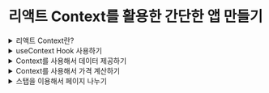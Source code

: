 # 리액트 Context를 활용한 간단한 앱 만들기

<details>
<summary>리액트 Context란?</summary>

- 리액트에서 한 컴포넌트 안에서 데이터를 생성하거나 업데이트하거나 다른 컴포넌트와 데이터를 공유해서 사용하는 방법은 여러가지가 있다.
  - 리액트에서 데이터 흐름 컨트롤 하는 법(state 관리하는 법)
  - state와 props를 사용해서 컴포넌트 간에 전달
  - React Context 사용
  - mobx 사용 : 리액트에서 데이터 흐름 컨트롤 하는 법(state 관리하는 법)
  - redux를 사용
  - 등등...

### React Context
- 컨텍스트는 모든 수준에서 수동으로 props를 전달하지 않고도 구성 요소 트리를 통해 데이터를 전달할 수 있는 방법을 제공한다.
- React Context는 Component 트리의 깊이에 관계없이 props를 전달하지 않고도 Component에 데이터를 제공한다.
- Context는 전역 데이터를 관리하는 데 사용된다.(ex. 전역 상태, 테마, 서비스, 사용자 설정 등)

### React.createContext
```javascript
const MyContext = React.createContext(defaultValue);
```
- Context 객체를 만든다.
- React가 이 Context 객체를 구독하는 구성 요소를 렌더링할 때 트리에서 그 위에 가장 근접하게 일치하는 Provider에서 현재 Context 값을 읽는다.
- defaultValue 인수는 트리에서 구성 요소 위에 일치하는 공급자가 없는 경우에만 사용된다.
![Alt text](image.png)

### Context.Provider
```javascript
<MyContext.Provider value={/* some value */}>
```
- 모든 Context 객체에는 Consumer Component가 컨텍스트 변경 사항을 구독할 수 있도록 하는 Provider React 구성 요소가 함께 제공된다.

```javascript
<MyContext.Provider value={/* some value */}>
  <AComponent />
  <BComponent />
  <CComponent />
</MyContext.Provider>
```
- A, B, C Component 모두 다 Context를 구독중
- 그래서 Context value에 변경 사항이 생기면 컴포넌트를 다시 렌더링 한다.
- 변경 사항은 Object.is와 동일한 알고리즘을 사용하여 새 값과 이전 값을 비교하여 결정된다.
- 만약 createContext를 할 때 defaultValue를 {userName: "John"}이라고 했더라도 Context.Provider value props에서 {userName: "Han"}이라고 전달해주면 두 번째 value가 Consumer Component들에 전달된다. {Provider 사용으로 Context의 value를 변경해줄 수 있음}
```javascript
const MyContext = React.createContext({userName:"John"});

<MyContext.Provider value={{ userName: "Han" }}>
```

### Class.contextType
```javascript
class MyClass extends React.Component {
  componentDidMount() {
    let value = this.context;
    /* perform a side-effect at mount using the value of MyContext */
  }
  componentDidUpdate() {
    let value = this.context;
    /* ... */
  }
  componentWilUnmount() {
    let value = this.context;
    /* ... */
  }
  render() {
    let value = this.context;
    /* render something based on the value of MyContext */
  }
}

MyClass.contextType = MyContext;
```
- 클래스의 contextType 속성에는 React.createContext()에 의해 생성된 Context 객체가 할당될 수 있다.
- 이 속성을 사용하면 this.context를 사용하여 해당 컨텍스트 유형의 가장 가까운 현재 value를 사용할 수 있다.
- 렌더링 기능을 포함한 모든 수명 주기 메서드에서 이를 참조할 수 있다.

### object.is vs ===
- Objet.is 는 Same Value Algorithm
- === 는 Strict Equality Algorithm
- Object.is
![Alt text](image-1.png)
- ===
![Alt text](image-2.png)

- Object.is()와 ===의 유일한 차이는 부호 있는 0과 Nan 값들의 처리이다.
  - === 연산자(및 == 연산)은 숫자값 -0과 +0을 같게 처리하지만, Object.is는 다르다고 처리한다.
  - Nan은 서로 같지 않게 처리한다.
```javascript
+0 === -0 // true

Object.is(+0, -0) // false

Number.NaN === NaN // false
Object.is(Number.NaN, NaN) // true

NaN === 0 / 0 // false
Object.is(NaN, 90 / 0) // true
```

</details>

<details>
<summary>useContext Hook 사용하기</summary>

- 클래스 Component에서 context value를 사용하려면 contextType property를 사용했다.
- 그렇다면 함수형 Component에서 context value를 사용하려면 어떻게 해야 될까?

### useContext
```javascript
const value = useContext(MyContext);
```
- Context 객체(React.createContext에서 반환된 값)를 인수로 가지고 현재 Context Value를 반환한다.
- 현재 Context Value는 트리에서 호출 구성 요소 위에 가장 가까운 <MyContext.Provider>의 value prop에 의해 결정된다.
- Component 위의 가장 가까운 <MyContext.Provider>가 업데이트되면 이 Hook은 해당 MyContext Provider 에게 전달된 최신 Context value로 다시 렌더링을 트리거한다.

```javascript
const themes = {
  light: {
    foreground: "#000000",
    background: "#eeeeee",
  },
  dark: {
    foreground: "#ffffff",
    background: "#222222"
  }
};

const ThereContext = React.createContext(themes.light); // 1

function App() {
  return (
    <ThereContext.Provider value={themes.dark}> // 2
      <Toolbar />
    </ThereContext.Provider>
  );
}

function Toolbar(props) {
  return (
    <div>
      <ThemedButton>
    </div>
  )
}

function ThemedButton() {
  const theme = useContext(ThereContext); // 3
  return (
    <button style={{ background: there.background, color: there.foreground }}>
      I am styled by there context!
    </button>
  )
}
```
- 1 : createContext API를 이용해서 Context 생성하기
- 2 : context value를 공유하기 원하는 Component를 Context.Provider로 감싸주기, 또한 공유하기 원하는 value를 value props으로 전달하기
- 3 : 해당 컴포넌트에서 context value를 사용하기 위해 useContext hook을 이용해주기
</details>

<details>
<summary>Context를 사용해서 데이터 제공하기</summary>

- 이번 프로젝트에서 Context를 사용해서 해야할 일
  1. 어떠한 컴포넌트에서 총 가격을 Update해주는 것
  2. 어떠한 컴포넌트에서 총 가격을 보여주는 것

#### Context를 사용하는 방법
1. Context를 생성
  - react 제공 (createContext 사용)
  - const OrderContext = createContext();
2. Context는 Provider안에서 사용 가능하기 때문에 Provider 생성
  - <OrderContext.Provider value={???}><App /></OrderContext.Provider>
  - value에 들어갈 값 : App 컴포넌트에서 사용할 데이터 혹은, 데이터를 업데이트하는 함수
3. 더 복잡한 로직을 구현하기 위해 Provider를 위한 함수 생성(OrderContextProvider)
  - 함수 생성 후 Provider 리턴
    - value로 넣을 데이터를 만들어조기(필요한 데이터와, 데이터를 업데이트 해줄 함수)
  - 상품 Count를 이용한 가격 계산

4. OrderContextProvider 함수로 orderContext 사용할 컴포넌트 감싸기
5. orderContext 사용하기
</details>

<details>
<summary>Context를 사용해서 가격 계산하기</summary>

### 해야 할 일
- 여행 상품의 총 가격, 옵션의 총 가격 구하기
  - 여행 가격은 각 상품의 숫자를 올리거나 내릴 때 : Products 컴포넌트
  - 옵션은 각 옵션의 체크 박스를 체크하거나 제거할 때 : Options 컴포넌트
- 여행 상품의 총 가격, 옵션의 총 가격 보여주기
</details>

<details>
<summary>스탭을 이용해서 페이지 나누기</summary>

- 주문 페이지에서 주문 확인 페이지 그리고 주문 완료 페이지로 이동해야 한다.
- 그러기 위해 각 페이지 마다 페이지의 스텝을 줘보도록 하자.
  - step 0 : 메인 페이지
  - step 1 : 주문 확인
  - step 2 : 주문 완료

### 해야 할 일
1. 주문 페이지에서 주문하고 주문 버튼 클릭 
2. 주문 확인 페이지에서 체크 박스와 버튼 클릭
3. 주문 완료 페이지에서 완료 확인

</details>